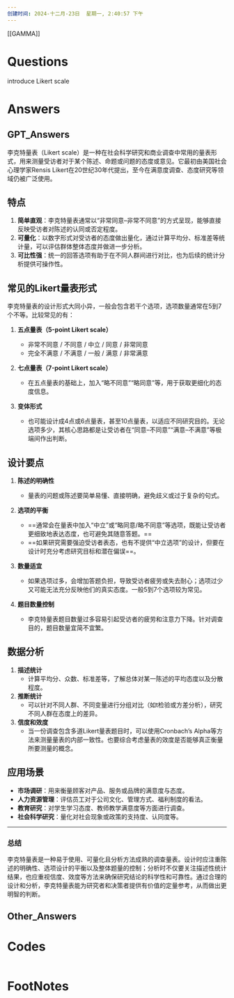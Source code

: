 ```yaml
---
创建时间: 2024-十二月-23日  星期一, 2:40:57 下午
---
```

[[GAMMA]]

# Questions
introduce Likert scale

# Answers

## GPT_Answers
李克特量表（Likert scale）是一种在社会科学研究和商业调查中常用的量表形式，用来测量受访者对于某个陈述、命题或问题的态度或意见。它最初由美国社会心理学家Rensis Likert在20世纪30年代提出，至今在满意度调查、态度研究等领域仍被广泛使用。

## 特点
1. **简单直观**：李克特量表通常以“非常同意–非常不同意”的方式呈现，能够直接反映受访者对陈述的认同或否定程度。  
2. **可量化**：以数字形式对受访者的态度做出量化，通过计算平均分、标准差等统计量，可以评估群体整体态度并做进一步分析。  
3. **可比性强**：统一的回答选项有助于在不同人群间进行对比，也为后续的统计分析提供可操作性。  

## 常见的Likert量表形式
李克特量表的设计形式大同小异，一般会包含若干个选项，选项数量通常在5到7个不等。比较常见的有：

1. **五点量表（5-point Likert scale）**  
   - 非常不同意 / 不同意 / 中立 / 同意 / 非常同意  
   - 完全不满意 / 不满意 / 一般 / 满意 / 非常满意  

2. **七点量表（7-point Likert scale）**  
   - 在五点量表的基础上，加入“略不同意”“略同意”等，用于获取更细化的态度信息。

3. **变体形式**  
   - 也可能设计成4点或6点量表，甚至10点量表，以适应不同研究目的。无论选项多少，其核心思路都是让受访者在“同意–不同意”“满意–不满意”等极端间作出判断。

## 设计要点
1. **陈述的明确性**  
   - 量表的问题或陈述要简单易懂、直接明确，避免歧义或过于复杂的句式。

2. **选项的平衡**  
   - ==通常会在量表中加入“中立”或“略同意/略不同意”等选项，既能让受访者更细致地表达态度，也可避免其随意答题。==  
   - ==如果研究需要强迫受访者表态，也有不提供“中立选项”的设计，但要在设计时充分考虑研究目标和潜在偏误==。

3. **数量适宜**  
   - 如果选项过多，会增加答题负担，导致受访者疲劳或失去耐心；选项过少又可能无法充分反映他们的真实态度。一般5到7个选项较为常见。  

4. **题目数量控制**  
   - 李克特量表题目数量过多容易引起受访者的疲劳和注意力下降。针对调查目的，题目数量宜简不宜繁。

## 数据分析
1. **描述统计**  
   - 计算平均分、众数、标准差等，了解总体对某一陈述的平均态度以及分散程度。  
2. **推断统计**  
   - 可以针对不同人群、不同变量进行分组对比（如t检验或方差分析），研究不同人群在态度上的差异。  
3. **信度和效度**  
   - 当一份调查包含多道Likert量表题目时，可以使用Cronbach’s Alpha等方法来测量量表的内部一致性。也要综合考虑量表的效度是否能够真正衡量所要测量的概念。

## 应用场景
- **市场调研**：用来衡量顾客对产品、服务或品牌的满意度与态度。  
- **人力资源管理**：评估员工对于公司文化、管理方式、福利制度的看法。  
- **教育研究**：对学生学习态度、教师教学满意度等方面进行调查。  
- **社会科学研究**：量化对社会现象或政策的支持度、认同度等。

---

### 总结
李克特量表是一种易于使用、可量化且分析方法成熟的调查量表。设计时应注重陈述的明确性、选项设计的平衡以及整体题量的控制；分析时不仅要关注描述性统计结果，也应重视信度、效度等方法来确保研究结论的科学性和可靠性。通过合理的设计和分析，李克特量表能为研究者和决策者提供有价值的定量参考，从而做出更明智的判断。

## Other_Answers


# Codes

```python

```


# FootNotes
